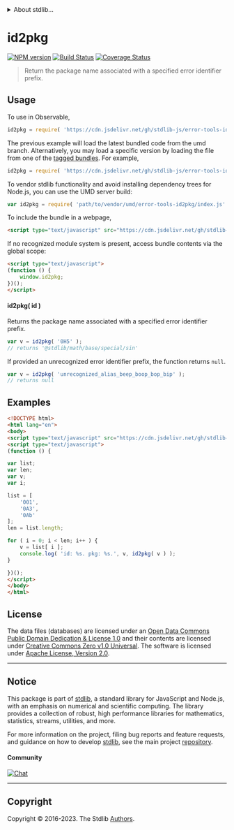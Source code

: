 <!--

@license Apache-2.0

Copyright (c) 2022 The Stdlib Authors.

Licensed under the Apache License, Version 2.0 (the "License");
you may not use this file except in compliance with the License.
You may obtain a copy of the License at

   http://www.apache.org/licenses/LICENSE-2.0

Unless required by applicable law or agreed to in writing, software
distributed under the License is distributed on an "AS IS" BASIS,
WITHOUT WARRANTIES OR CONDITIONS OF ANY KIND, either express or implied.
See the License for the specific language governing permissions and
limitations under the License.

-->


<details>
  <summary>
    About stdlib...
  </summary>
  <p>We believe in a future in which the web is a preferred environment for numerical computation. To help realize this future, we've built stdlib. stdlib is a standard library, with an emphasis on numerical and scientific computation, written in JavaScript (and C) for execution in browsers and in Node.js.</p>
  <p>The library is fully decomposable, being architected in such a way that you can swap out and mix and match APIs and functionality to cater to your exact preferences and use cases.</p>
  <p>When you use stdlib, you can be absolutely certain that you are using the most thorough, rigorous, well-written, studied, documented, tested, measured, and high-quality code out there.</p>
  <p>To join us in bringing numerical computing to the web, get started by checking us out on <a href="https://github.com/stdlib-js/stdlib">GitHub</a>, and please consider <a href="https://opencollective.com/stdlib">financially supporting stdlib</a>. We greatly appreciate your continued support!</p>
</details>

# id2pkg

[![NPM version][npm-image]][npm-url] [![Build Status][test-image]][test-url] [![Coverage Status][coverage-image]][coverage-url] <!-- [![dependencies][dependencies-image]][dependencies-url] -->

> Return the package name associated with a specified error identifier prefix.

<!-- Section to include introductory text. Make sure to keep an empty line after the intro `section` element and another before the `/section` close. -->

<section class="intro">

</section>

<!-- /.intro -->

<!-- Package usage documentation. -->



<section class="usage">

## Usage

To use in Observable,

```javascript
id2pkg = require( 'https://cdn.jsdelivr.net/gh/stdlib-js/error-tools-id2pkg@umd/browser.js' )
```
The previous example will load the latest bundled code from the umd branch. Alternatively, you may load a specific version by loading the file from one of the [tagged bundles](https://github.com/stdlib-js/error-tools-id2pkg/tags). For example,

```javascript
id2pkg = require( 'https://cdn.jsdelivr.net/gh/stdlib-js/error-tools-id2pkg@v0.1.1-umd/browser.js' )
```

To vendor stdlib functionality and avoid installing dependency trees for Node.js, you can use the UMD server build:

```javascript
var id2pkg = require( 'path/to/vendor/umd/error-tools-id2pkg/index.js' )
```

To include the bundle in a webpage,

```html
<script type="text/javascript" src="https://cdn.jsdelivr.net/gh/stdlib-js/error-tools-id2pkg@umd/browser.js"></script>
```

If no recognized module system is present, access bundle contents via the global scope:

```html
<script type="text/javascript">
(function () {
    window.id2pkg;
})();
</script>
```

#### id2pkg( id )

Returns the package name associated with a specified error identifier prefix.

```javascript
var v = id2pkg( '0H5' );
// returns '@stdlib/math/base/special/sin'
```

If provided an unrecognized error identifier prefix, the function returns `null`.

```javascript
var v = id2pkg( 'unrecognized_alias_beep_boop_bop_bip' );
// returns null
```

</section>

<!-- /.usage -->

<!-- Package usage notes. Make sure to keep an empty line after the `section` element and another before the `/section` close. -->

<section class="notes">

</section>

<!-- /.notes -->

<!-- Package usage examples. -->

<section class="examples">

## Examples

<!-- TODO: better example -->

<!-- eslint no-undef: "error" -->

```html
<!DOCTYPE html>
<html lang="en">
<body>
<script type="text/javascript" src="https://cdn.jsdelivr.net/gh/stdlib-js/error-tools-id2pkg@umd/browser.js"></script>
<script type="text/javascript">
(function () {

var list;
var len;
var v;
var i;

list = [
    '001',
    '0A3',
    '0Ab'
];
len = list.length;

for ( i = 0; i < len; i++ ) {
    v = list[ i ];
    console.log( 'id: %s. pkg: %s.', v, id2pkg( v ) );
}

})();
</script>
</body>
</html>
```

</section>

<!-- /.examples -->

<!-- Section for describing a command-line interface. -->



<!-- Section to include cited references. If references are included, add a horizontal rule *before* the section. Make sure to keep an empty line after the `section` element and another before the `/section` close. -->

<section class="references">

</section>

<!-- /.references -->

<!-- <license> -->

## License

The data files (databases) are licensed under an [Open Data Commons Public Domain Dedication & License 1.0][pddl-1.0] and their contents are licensed under [Creative Commons Zero v1.0 Universal][cc0]. The software is licensed under [Apache License, Version 2.0][apache-license].

<!-- </license> -->

<!-- Section for related `stdlib` packages. Do not manually edit this section, as it is automatically populated. -->

<section class="related">

</section>

<!-- /.related -->

<!-- Section for all links. Make sure to keep an empty line after the `section` element and another before the `/section` close. -->


<section class="main-repo" >

* * *

## Notice

This package is part of [stdlib][stdlib], a standard library for JavaScript and Node.js, with an emphasis on numerical and scientific computing. The library provides a collection of robust, high performance libraries for mathematics, statistics, streams, utilities, and more.

For more information on the project, filing bug reports and feature requests, and guidance on how to develop [stdlib][stdlib], see the main project [repository][stdlib].

#### Community

[![Chat][chat-image]][chat-url]

---

## Copyright

Copyright &copy; 2016-2023. The Stdlib [Authors][stdlib-authors].

</section>

<!-- /.stdlib -->

<!-- Section for all links. Make sure to keep an empty line after the `section` element and another before the `/section` close. -->

<section class="links">

[npm-image]: http://img.shields.io/npm/v/@stdlib/error-tools-id2pkg.svg
[npm-url]: https://npmjs.org/package/@stdlib/error-tools-id2pkg

[test-image]: https://github.com/stdlib-js/error-tools-id2pkg/actions/workflows/test.yml/badge.svg?branch=v0.1.1
[test-url]: https://github.com/stdlib-js/error-tools-id2pkg/actions/workflows/test.yml?query=branch:v0.1.1

[coverage-image]: https://img.shields.io/codecov/c/github/stdlib-js/error-tools-id2pkg/main.svg
[coverage-url]: https://codecov.io/github/stdlib-js/error-tools-id2pkg?branch=main

<!--

[dependencies-image]: https://img.shields.io/david/stdlib-js/error-tools-id2pkg.svg
[dependencies-url]: https://david-dm.org/stdlib-js/error-tools-id2pkg/main

-->

[chat-image]: https://img.shields.io/gitter/room/stdlib-js/stdlib.svg
[chat-url]: https://app.gitter.im/#/room/#stdlib-js_stdlib:gitter.im

[stdlib]: https://github.com/stdlib-js/stdlib

[stdlib-authors]: https://github.com/stdlib-js/stdlib/graphs/contributors

[cli-section]: https://github.com/stdlib-js/error-tools-id2pkg#cli
[cli-url]: https://github.com/stdlib-js/error-tools-id2pkg/tree/cli
[@stdlib/error-tools-id2pkg]: https://github.com/stdlib-js/error-tools-id2pkg/tree/main

[umd]: https://github.com/umdjs/umd
[es-module]: https://developer.mozilla.org/en-US/docs/Web/JavaScript/Guide/Modules

[deno-url]: https://github.com/stdlib-js/error-tools-id2pkg/tree/deno
[umd-url]: https://github.com/stdlib-js/error-tools-id2pkg/tree/umd
[esm-url]: https://github.com/stdlib-js/error-tools-id2pkg/tree/esm
[branches-url]: https://github.com/stdlib-js/error-tools-id2pkg/blob/main/branches.md

[pddl-1.0]: http://opendatacommons.org/licenses/pddl/1.0/

[cc0]: https://creativecommons.org/publicdomain/zero/1.0

[apache-license]: https://www.apache.org/licenses/LICENSE-2.0

<!-- <related-links> -->

<!-- </related-links> -->

</section>

<!-- /.links -->
